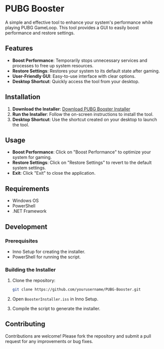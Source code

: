 # PUBG Booster

A simple and effective tool to enhance your system's performance while playing PUBG GameLoop. This tool provides a GUI to easily boost performance and restore settings.

## Features

- **Boost Performance**: Temporarily stops unnecessary services and processes to free up system resources.
- **Restore Settings**: Restores your system to its default state after gaming.
- **User-Friendly GUI**: Easy-to-use interface with clear options.
- **Desktop Shortcut**: Quickly access the tool from your desktop.

## Installation

1. **Download the Installer**: [Download PUBG Booster Installer](/PUBG_Booster_Installer.exe)
2. **Run the Installer**: Follow the on-screen instructions to install the tool.
3. **Desktop Shortcut**: Use the shortcut created on your desktop to launch the tool.

## Usage

- **Boost Performance**: Click on "Boost Performance" to optimize your system for gaming.
- **Restore Settings**: Click on "Restore Settings" to revert to the default system settings.
- **Exit**: Click "Exit" to close the application.

## Requirements

- Windows OS
- PowerShell
- .NET Framework

## Development

### Prerequisites

- Inno Setup for creating the installer.
- PowerShell for running the script.

### Building the Installer

1. Clone the repository:

    ```bash
    git clone https://github.com/yourusername/PUBG-Booster.git
    ```

2. Open `BoosterInstaller.iss` in Inno Setup.
3. Compile the script to generate the installer.

## Contributing

Contributions are welcome! Please fork the repository and submit a pull request for any improvements or bug fixes.




